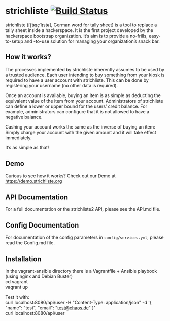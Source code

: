 # strichliste  [![Build Status](https://travis-ci.org/strichliste/server.svg?branch=master)](https://travis-ci.org/strichliste/server)

strichliste ([ʃtʀɪçˈlɪstə], German word for tally sheet) is a tool to replace a tally sheet inside a hackerspace. It is the first project developed by the hackerspace bootstrap organization.
It’s aim is to provide a no-frills, easy-to-setup and -to-use solution for managing your organization’s snack bar. 

## How it works?

The processes implemented by strichliste inherently assumes to be used by a trusted audience. Each user intending to buy something from your kiosk is required to have a user account with strichliste. This can be done by registering your username (no other data is required).

Once an account is available, buying an item is as simple as deducting the equivalent value of the item from your account. Administrators of strichliste can define a lower or upper bound for the users’ credit balance. For example, administrators can configure that it is not allowed to have a negative balance.

Cashing your account works the same as the inverse of buying an item: Simply charge your account with the given amount and it will take effect immediately.

It’s as simple as that!

## Demo

Curious to see how it works? Check out our Demo at https://demo.strichliste.org

## API Documentation

For a full documentation or the strichliste2 API, please see the API.md file.


## Config Documentation

For documentation of the config parameters in `config/services.yml`, please read the Config.md file.


## Installation

In the vagrant-ansible directory there is a Vagrantfile + Ansible playbook (using nginx and Debian Buster)  
cd vagrant  
vagrant up  

Test it with:  
curl localhost:8080/api/user -H "Content-Type: application/json" -d '{ "name": "test", "email": "test@chaos.de" }'  
curl localhost:8080/api/user   

